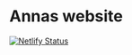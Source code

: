 # Annas website

[![Netlify Status](https://api.netlify.com/api/v1/badges/ab50a84a-887d-4322-ab18-5cead43cfeeb/deploy-status)](https://app.netlify.com/sites/anna-ammaturo/deploys)
